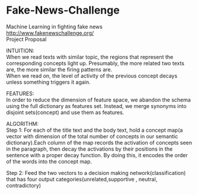 # Fake-News-Challenge
Machine Learning in fighting fake news  
http://www.fakenewschallenge.org/   
Project Proposal  

INTUITION:  
When we read texts with similar topic, the regions that represent the corresponding concepts light up. Presumably, the more related two texts are, the more similar the firing patterns are.  
When we read on, the level of activity of the previous concept decays unless something triggers it again.  


FEATURES:  
In order to reduce the dimension of feature space, we abandon the schema using the full dictionary as features set. Instead, we merge synonyms into disjoint sets(concept) and use them as features.  


ALGORITHM:  
Step 1: For each of the title text and the body text, hold a concept map(a vector with dimension of the total number of concepts in our semantic dictionary).Each column of the map records the activation of concepts seen in the paragraph, then decay the activations by their positions in the sentence with a proper decay function. By doing this, it encodes the order of the words into the concept map.   

Step 2: Feed the two vectors to a decision making network(classification) that has four output categories(unrelated,supportive , neutral, contradictory)  

